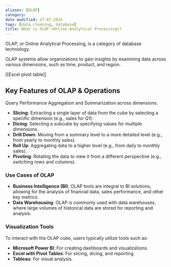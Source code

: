 ```yaml
---
aliases: [OLAP]
category:
date modified: 27-07-2025
tags: [data_cleaning, database]
title: What is OLAP (Online Analytical Processing)?
---
```

OLAP, or Online Analytical Processing, is a category of database technology.

OLAP systems allow organizations to gain insights by examining data across various dimensions, such as time, product, and region.

[[Excel pivot table]]
## Key Features of OLAP & Operations

Query Performance
Aggregation and Summarization across dimensions.

- **Slicing**: Extracting a single layer of data from the cube by selecting a specific dimension (e.g., sales for Q1).
- **Dicing**: Selecting a subcube by specifying values for multiple dimensions.
- **Drill Down**: Moving from a summary level to a more detailed level (e.g., from yearly to monthly sales).
- **Roll Up**: Aggregating data to a higher level (e.g., from daily to monthly sales).
- **Pivoting**: Rotating the data to view it from a different perspective (e.g., switching rows and columns).

### Use Cases of OLAP
- **Business Intelligence (BI)**: OLAP tools are integral to BI solutions, allowing for the analysis of financial data, sales performance, and other key metrics.
- **Data Warehousing**: OLAP is commonly used with data warehouses, where large volumes of historical data are stored for reporting and analysis.
### Visualization Tools
To interact with the OLAP cube, users typically utilize tools such as:
- **Microsoft Power BI**: For creating dashboards and visualizations.
- **Excel with Pivot Tables**: For slicing, dicing, and reporting.
- **Tableau**: For visual analysis.